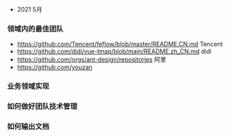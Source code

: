 <!-- 
1. 知识的学习快的人三年足矣，通常大部分来说是不断的学习入门的知识，在重复和遗忘
2. 职业规划的差距不是智商和资源，而是正确的价值观与学习规划，毫无规划的人就会陷入原地踏步的怪圈
3. 工程师的价值在于打造通用能力和解决问题，关注核心能力的积累，走出舒适区，页面的一些业务完全可以外包
4. 参与业务要知道业务导向和价值，杀手级产品的规模
 -->
 - 2021 5月

 <!-- 
 1. 需要关注自己的OKR，这个是基本盘，不能好高骛远
 2. 工程师而言需要关注 知识体系， 项目经验，工程师素质（多少人在搬砖中浪费了宝贵时间）
 3. 去承担更大的责任和角色，没有舒适区可言
  -->

  <!-- 
  2021 6月
  1.从零到一实现工具库
    https://segmentfault.com/a/1190000016610626
    1. 设计结构，方法实现，打包格式
  
  2.vant/nutui 库 阅读
    1. 组件库项目架构设计思路
    2. 一些经典业务场景的实现和打磨
    3. js的业务使用心得
    4. ts 的实践场景
   -->

   <!-- 
   2021 9.月
   1. 阅读 vite 管理后台项目并输出总结
    -->

  <!-- 
  2022.1
  1. hadoop 框架初步认识
  2. 复盘视频区web端知识点
  3. 整理web端项目，逐步告别web
   -->

  <!-- 
  0307-0311
  周一
  业务需求提测
  阅读 cli 工具
  管理系统迁移架构对比（待业务理解后todo）
  1. 理想/预期的架构
  
   -->

  <!-- 
  1. 职场的时间分配有三种
    1.1 面向面试学习：需要梳理面试的方法论，知识体系，项目流程（核心是明确面试官的考察点）
    1.2 面向工作：工作需要OKR导向，基于业务输出价值，最终可以量化，可以规划
    1.3 面向技能学习：跟1.1相比，需要在某个方向能深入一些，相对立的是知识积累的薄
  
   -->

   <!-- 22/0807
   1. 技术学习的开篇
   2. OKR制度的理解
   3. vite解读学习
    -->

  <!-- 
  web 方向的专题知识
  1. 基建建设
     1. 组件库多端建设
     2. 工具基础库建设
     3. 多场景规范建设
  2. 多营销场景跨端建设
     1. webview 容器，RN容器,小程序容器，平台化，容器化(这一部分是基础建设，不属于业务层)
     2. 小程序多端编译，跨端方案实践的技术选型
        1. 基于各种评价指标有运行时/编译时方案，参考mpx/uni-app的实现
     3. 超级app内的小程序属于平台化业务，由native提供业务运行能力
  3. 低代码领域
  4. 可视化领域
  5. 工程化提效领域
     1. 打包，构建，部署，CI/CD范畴
     2. 脚手架core
     3. 插件能力增强
  6. 业务能力积累
     1. 典型场景业务支撑能力（应用层）
   -->
### 领域内的最佳团队
- https://github.com/Tencent/feflow/blob/master/README.CN.md Tencent
- https://github.com/didi/vue-tmap/blob/main/README.zh_CN.md didi
- https://github.com/orgs/ant-design/repositories 阿里
- https://github.com/youzan



### 业务领域实现





### 如何做好团队技术管理



### 如何输出文档


  

  

